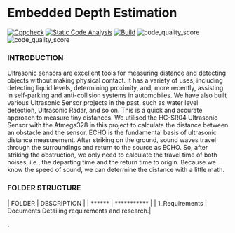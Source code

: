 # Embedded Depth Estimation
[![Cppcheck](https://github.com/SavithaPechimuthu/M2-EmbSys/actions/workflows/c-cpp.yml/badge.svg)](https://github.com/SavithaPechimuthu/M2-EmbSys/actions/workflows/c-cpp.yml)
[![Static Code Analysis](https://github.com/SavithaPechimuthu/M2-EmbSys/actions/workflows/static.yml/badge.svg)](https://github.com/SavithaPechimuthu/M2-EmbSys/actions/workflows/static.yml)
[![Build](https://github.com/SavithaPechimuthu/M2-EmbSys/actions/workflows/Build.yml/badge.svg)](https://github.com/SavithaPechimuthu/M2-EmbSys/actions/workflows/Build.yml)
![code_quality_score](https://api.codiga.io/project/31602/score/svg)
![code_quality_score](https://api.codiga.io/project/31602/status/svg)

### INTRODUCTION
Ultrasonic sensors are excellent tools for measuring distance and detecting objects without making physical contact. It has a variety of uses, including detecting liquid levels, determining proximity, and, more recently, assisting in self-parking and anti-collision systems in automobiles. We have also built various Ultrasonic Sensor projects in the past, such as water level detection, Ultrasonic Radar, and so on. This is a quick and accurate approach to measure tiny distances. We utilised the HC-SR04 Ultrasonic Sensor with the Atmega328 in this project to calculate the distance between an obstacle and the sensor. ECHO is the fundamental basis of ultrasonic distance measurement. After striking on the ground, sound waves travel through the surroundings and return to the source as ECHO. So, after striking the obstruction, we only need to calculate the travel time of both noises, i.e., the departing time and the return time to origin. Because we know the speed of sound, we can determine the distance with a little math.
### FOLDER STRUCTURE
| FOLDER | DESCRIPTION |
| ****** | *********** |
| 1_Requirements | Documents Detailing requirements and research.|

.
